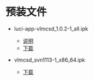 # 预装文件

* luci-app-vlmcsd_1.0.2-1_all.ipk
  * [说明](https://github.com/cokebar/luci-app-vlmcsd/releases/tag/v1.0.2-1)
  * [下载](https://github.com/cokebar/luci-app-vlmcsd/releases/download/v1.0.2-1/luci-app-vlmcsd_1.0.2-1_all.ipk)

* vlmcsd_svn1113-1_x86_64.ipk
  * [下载](https://github.com/cokebar/openwrt-vlmcsd/raw/gh-pages/vlmcsd_svn1113-1_x86_64.ipk)
